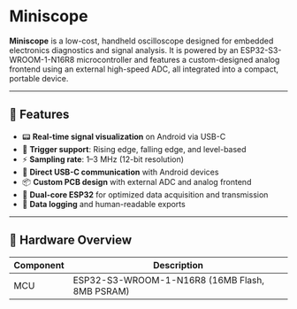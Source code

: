 # Miniscope

**Miniscope** is a low-cost, handheld oscilloscope designed for embedded electronics diagnostics and signal analysis. It is powered by an ESP32-S3-WROOM-1-N16R8 microcontroller and features a custom-designed analog frontend using an external high-speed ADC, all integrated into a compact, portable device.

---

## 🔧 Features

- 📟 **Real-time signal visualization** on Android via USB-C
- 🎯 **Trigger support**: Rising edge, falling edge, and level-based
- ⚡ **Sampling rate**: 1–3 MHz (12-bit resolution)
- 🔌 **Direct USB-C communication** with Android devices
- 📦 **Custom PCB design** with external ADC and analog frontend
- 🧠 **Dual-core ESP32** for optimized data acquisition and transmission
- 🧰 **Data logging** and human-readable exports

---

## 📐 Hardware Overview

| Component               | Description                                  |
|------------------------|----------------------------------------------|
| MCU                    | ESP32-S3-WROOM-1-N16R8 (16MB Flash, 8MB PSRAM) |
